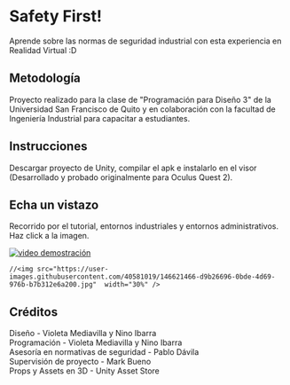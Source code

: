 # Safety First!
Aprende sobre las normas de seguridad industrial con esta experiencia en Realidad Virtual :D

## Metodología
Proyecto realizado para la clase de "Programación para Diseño 3" de la Universidad San Francisco de Quito y en colaboración con la facultad de Ingeniería Industrial para capacitar a estudiantes.

## Instrucciones
Descargar proyecto de Unity, compilar el apk e instalarlo en el visor (Desarrollado y probado originalmente para Oculus Quest 2).

## Echa un vistazo
Recorrido por el tutorial, entornos industriales y entornos administrativos. Haz click a la imagen.

[![video demostración](<img src="https://github.com/user-attachments/assets/7e0023b2-49d3-4f45-aab3-b0ead147ec24" width="30%" />)](https://www.youtube.com/watch?v=rxwWQaQ9mAI&t=16s)

    //<img src="https://user-images.githubusercontent.com/40581019/146621466-d9b26696-0bde-4d69-976b-b7b312e6a200.jpg"  width="30%" />


## Créditos
Diseño - Violeta Mediavilla y Nino Ibarra<br />
Programación - Violeta Mediavilla y Nino Ibarra<br />
Asesoría en normativas de seguridad - Pablo Dávila<br />
Supervisión de proyecto - Mark Bueno<br />
Props y Assets en 3D - Unity Asset Store
